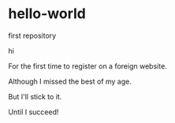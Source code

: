 # hello-world
first repository

hi

For the first time to register on a foreign website.

Although I missed the best of my age.

But I'll stick to it.

Until I succeed!
